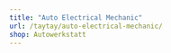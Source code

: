 ```yaml
---
title: "Auto Electrical Mechanic"
url: /taytay/auto-electrical-mechanic/
shop: Autowerkstatt
---
```


